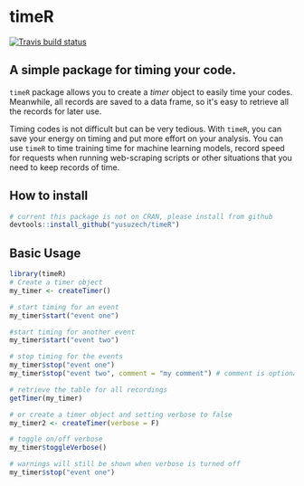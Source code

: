 # timeR

[![Travis build status](https://travis-ci.org/yusuzech/timeR.svg?branch=master)](https://travis-ci.org/yusuzech/timeR)
## A simple package for timing your code.

`timeR` package allows you to create a *timer* object
to easily time your codes. Meanwhile, all records are saved to a data frame, so it's easy to retrieve all the records for later use.

Timing codes is not difficult but can be very tedious. With `timeR`, you can save your energy on timing and put more effort on 
your analysis. You can use `timeR` to time training time for machine learning models, record speed for requests when running web-scraping scripts or other situations that you need to keep records of time.

## How to install

```r
# current this package is not on CRAN, please install from github
devtools::install_github("yusuzech/timeR")
```

## Basic Usage

```r
library(timeR)
# Create a timer object
my_timer <- createTimer()

# start timing for an event
my_timer$start("event one")

#start timing for another event
my_timer$start("event two")

# stop timing for the events
my_timer$stop("event one")
my_timer$stop("event two", comment = "my comment") # comment is optional

# retrieve the table for all recordings
getTimer(my_timer)

# or create a timer object and setting verbose to false
my_timer2 <- createTimer(verbose = F)

# toggle on/off verbose
my_timer$toggleVerbose()

# warnings will still be shown when verbose is turned off
my_timer$stop("event one")
```
